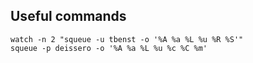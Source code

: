 ## Useful commands
```
watch -n 2 "squeue -u tbenst -o '%A %a %L %u %R %S'"
squeue -p deissero -o '%A %a %L %u %c %C %m'

```